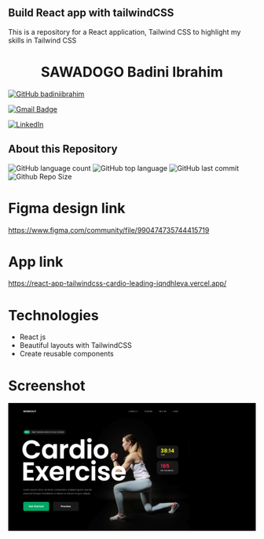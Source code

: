 ## Build React app with tailwindCSS
This is a repository for a React application, Tailwind CSS to highlight my skills in Tailwind CSS

 <h1 align="center">
  SAWADOGO Badini Ibrahim
</h1>

[![GitHub badiniibrahim](https://img.shields.io/github/followers/badiniibrahim?label=follow&style=social)](https://github.com/badiniibrahim)

[![Gmail Badge](https://img.shields.io/badge/-sawadogo.badiniibrahim@gmail.com-c14438?style=flat-square&logo=Gmail&logoColor=white&link=sawadogo.badiniibrahim@gmail.com)](mailto:sawadogo.badiniibrahim@gmail.com)

[![LinkedIn](https://img.shields.io/badge/linkedin-%230077B5.svg?style=for-the-badge&logo=linkedin&logoColor=white)](https://www.linkedin.com/in/badini-ibrahim-s-306b119b/)

## About this Repository
![GitHub language count](https://img.shields.io/github/languages/count/badiniibrahim/react-app-tailwindcss-cardio-leading)
![GitHub top language](https://img.shields.io/github/languages/top/badiniibrahim/react-app-tailwindcss-cardio-leading)
![GitHub last commit](https://img.shields.io/github/last-commit/badiniibrahim/react-app-tailwindcss-cardio-leading)
![Github Repo Size](https://img.shields.io/github/repo-size/badiniibrahim/react-app-tailwindcss-cardio-leading)

# Figma design link
https://www.figma.com/community/file/990474735744415719

# App link
https://react-app-tailwindcss-cardio-leading-iqndhleva.vercel.app/

# Technologies
- React js
- Beautiful layouts with TailwindCSS
- Create reusable components
  
# Screenshot
![alt text](1.png)

